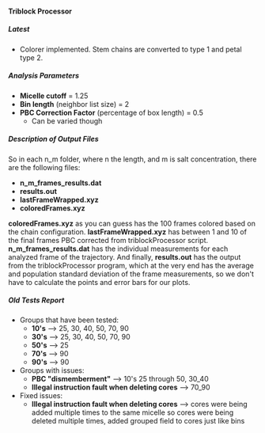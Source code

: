#### Triblock Processor

##### Latest
- Colorer implemented. Stem chains are converted to type 1 and petal type 2.

##### Analysis Parameters

- **Micelle cutoff** = 1.25
- **Bin length** (neighbor list size) = 2
- **PBC Correction Factor** (percentage of box length) = 0.5
    + Can be varied though

##### Description of Output Files
So in each n_m folder, where n the length, and m is salt concentration, there are the following files:
- **n_m_frames_results.dat**
- **results.out**
- **lastFrameWrapped.xyz**
- **coloredFrames.xyz**

**coloredFrames.xyz** as you can guess has the 100 frames colored based on the chain configuration. **lastFrameWrapped.xyz** has between 1 and 10 of the final frames PBC corrected from triblockProcessor script. **n_m_frames_results.dat** has the individual measurements for each analyzed frame of the trajectory. And finally, **results.out** has the output from the triblockProcessor program, which at the very end has the average and population standard deviation of the frame measurements, so we don't have to calculate the points and error bars for our plots.


##### Old Tests Report  

- Groups that have been tested:
	+ **10's** --> 25, 30, 40, 50, 70, 90  
	+ **30's** --> 25, 30, 40, 50, 70, 90  
	+ **50's** --> 25  
	+ **70's** --> 90  
	+ **90's** --> 90
- Groups with issues:
	+ **PBC "dismemberment"** --> 10's 25 through 50, 30_40
	+ **Illegal instruction fault when deleting cores** --> 70_90
- Fixed issues:
	+ **Illegal instruction fault when deleting cores** --> cores were being added multiple times to the same micelle so cores were being deleted multiple times, added grouped field to cores just like bins 


